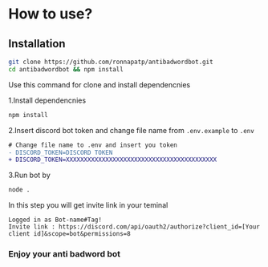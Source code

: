 # How to use?

## Installation

```bash
git clone https://github.com/ronnapatp/antibadwordbot.git 
cd antibadwordbot && npm install
```
<!-- ```bash
# If you want update
git remote set-url origin git@github.com:ronnapatp/antibadwordbot.git
``` -->
Use this command for clone and install dependencnies

1.Install dependencnies
```bash
npm install
```
2.Insert discord bot token and change file name from `.env.example` to `.env`
```diff
# Change file name to .env and insert you token
- DISCORD_TOKEN=DISCORD TOKEN
+ DISCORD_TOKEN=XXXXXXXXXXXXXXXXXXXXXXXXXXXXXXXXXXXXXXXXXX
```
3.Run bot by 
```bash
node .
```
In this step you will get invite link in your teminal
```
Logged in as Bot-name#Tag!
Invite link : https://discord.com/api/oauth2/authorize?client_id=[Your client id]&scope=bot&permissions=8
```

### Enjoy your anti badword bot